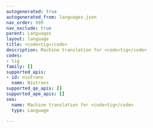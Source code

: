 ```yaml
---
autogenerated: true
autogenerated_from: languages.json
nav_order: 999
nav_exclude: true
parent: Languages
layout: language
title: <code>tig</code>
description: Machine translation for <code>tig</code>
codes:
- tig
family: []
supported_apis:
- id: niutrans
  name: Niutrans
supported_qe_apis: []
supported_ape_apis: []
seo:
  name: Machine translation for <code>tig</code>
  type: Language

---
```


